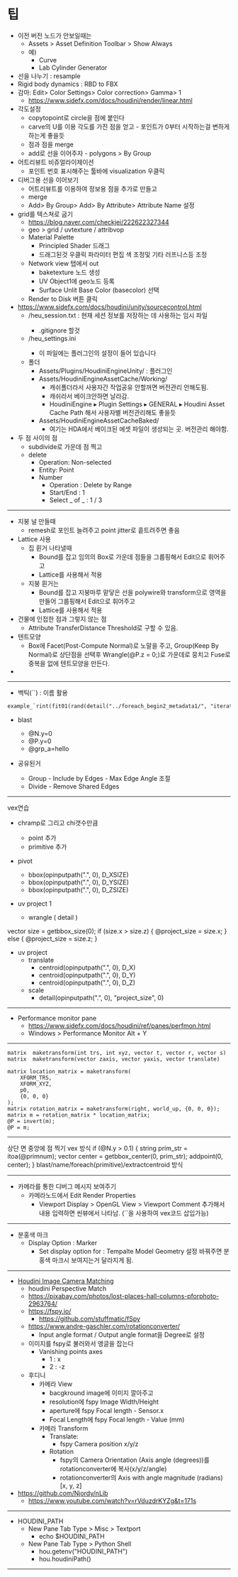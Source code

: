 # 팁

- 이전 버전 노드가 안보일때는
  -  Assets > Asset Definition Toolbar > Show Always
  - 예)
     - Curve
     - Lab Cylinder Generator
- 선을 나누기 : resample
- Rigid body dynamics : RBD to FBX
- 감마: Edit> Color Settings> Color correction> Gamma> 1
  - <https://www.sidefx.com/docs/houdini/render/linear.html>
- 각도설정
  - copytopoint로 circle을 점에 붙인다
  - carve의 U를 이용 각도를 가진 점을 얻고 - 포인트가 0부터 시작하는걸 변하게 하는게 좋을듯
  - 점과 점을 merge
  - add로 선을 이어주자 - polygons > By Group
- 어트리뷰트 비쥬얼라이제이션
  - 포인트 번호 표시해주는 툴바에 visualization 우클릭
- 디버그용 선을 이어보기
  - 어트리뷰트를 이용하여 정보용 점을 추가로 만들고
  - merge
  - Add> By Group> Add> By Attribute> Attribute Name 설정
- grid를 텍스쳐로 굽기
  - <https://blog.naver.com/checkjei/222622327344>
  - geo > grid / uvtexture / attribvop
  - Material Palette
    - Principled Shader 드래그
    - 드래그된것 우클릭 파라미터 편집 색 조정및 기타 러프니스등 조정
  - Network view 탭에서 out
    - baketexture 노드 생성
    - UV Object1에 geo노드 등록
    - Surface Unlit Base Color (basecolor) 선택
  -  Render to Disk 버튼 클릭
- https://www.sidefx.com/docs/houdini/unity/sourcecontrol.html
  - <UnityProject>/heu_session.txt : 현재 세션 정보를 저장하는 데 사용하는 임시 파일
    - .gitignore 할것
  - <UnityProject>/heu_settings.ini
    - 이 파일에는 플러그인의 설정이 들어 있습니다
  - 폴더
    - Assets/Plugins/HoudiniEngineUnity/ : 플러그인 
    - Assets/HoudiniEngineAssetCache/Working/
      - 캐쉬폴더라서 사용자간 작업공유 안할꺼면 버전관리 안해도됨.
      - 캐쉬라서 베이크안하면 날라감.
      - HoudiniEngine ▸ Plugin Settings ▸ GENERAL ▸ Houdini Asset Cache Path 해서 사용자별 버전관리해도 좋을듯
    - Assets/HoudiniEngineAssetCacheBaked/
      - 여기는 HDA에서 베이크된 에셋 파일이 생성되는 곳. 버전관리 해야함.
- 두 점 사이의 점
  - subdivide로 가운데 점 찍고
  - delete
    - Operation: Non-selected
    - Entity: Point
    - Number
      - Operation : Delete by Range
      - Start/End : 1
      - Select _ of _ : 1 / 3



-----
- 지붕 널 만들때
  - remesh로 포인트 늘려주고 point jitter로 흩트려주면 좋음
- Lattice 사용
  - 집 휜거 나타낼때
    - Bound를 잡고 임의의 Box로 가운데 점들을 그룹핑해서 Edit으로 휘어주고
    - Lattice를 사용해서 적용
  - 지붕 휜거는
    - Bound를 잡고 지붕마루 맡닿은 선을 polywire와 transform으로 영역을 만들어 그룹핑해서 Edit으로 휘어주고
    - Lattice를 사용해서 적용
- 건물에 인접한 점과 그렇지 않는 점
  - Attribute TransferDistance Threshold로 구할 수 있음.
- 텐트모양
  - Box에 Facet(Post-Compute Normal)로 노말을 주고, Group(Keep By Normal)로 상단점을 선택후 Wrangle(@P.z = 0;)로 가운데로 뭉치고 Fuse로 중복을 없에 텐트모양을 만든다.
- 

---

- 백틱(``) : 이름 활용

``` txt
example_`rint(fit01(rand(detail("../foreach_begin2_metadata1/", "iteration", 0)), 1, 5))`
```

- blast
  - @N.y=0
  - @P.y=0
  - @grp_a=hello
  
- 공유된거
  - Group - Include by Edges - Max Edge Angle 조절
  - Divide - Remove Shared Edges


-----

vex연습
- chramp로 그리고 chi갯수만큼
  - point 추가
  - primitive 추가


- pivot
  - bbox(opinputpath(".", 0), D_XSIZE)
  - bbox(opinputpath(".", 0), D_YSIZE)
  - bbox(opinputpath(".", 0), D_ZSIZE)



- uv project 1
  - wrangle ( detail )

vector size = getbbox_size(0);
if (size.x > size.z)
{
    @project_size = size.x;
}
else
{
    @project_size = size.z;
}

  - uv project
    - translate
      - centroid(opinputpath(".", 0), D_X)
      - centroid(opinputpath(".", 0), D_Y)
      - centroid(opinputpath(".", 0), D_Z)
    - scale
      - detail(opinputpath(".", 0), "project_size", 0)

---

- Performance monitor pane
  - https://www.sidefx.com/docs/houdini/ref/panes/perfmon.html
  - Windows > Performance Monitor Alt + Y



---

``` vex
matrix  maketransform(int trs, int xyz, vector t, vector r, vector s)
matrix  maketransform(vector zaxis, vector yaxis, vector translate)

matrix location_matrix = maketransform(
    XFORM_TRS,
    XFORM_XYZ,
    p0,
    {0, 0, 0}
);
matrix rotation_matrix = maketransform(right, world_up, {0, 0, 0});
matrix m = rotation_matrix * location_matrix;
@P = invert(m);
@P = m;
```


---

상단 면 중앙에 점 찍기
vex 방식
if (@N.y > 0.1)
{
    string prim_str = itoa(@primnum);
    vector center = getbbox_center(0, prim_str);
    addpoint(0, center);
}
blast/name/foreach(primitive)/extractcentroid 방식

---


- 카메라를 통한 디버그 메시지 보여주기
  - 카메라노드에서 Edit Render Properties
    - Viewport Display > OpenGL View > Viewport Comment 추가해서 내용 입력하면 씬뷰에서 나타남. (``을 사용하여 vex코드 삽입가능)

---

- 분홍색 마크
  - Display Option : Marker
    - Set display option for : Tempalte Model Geometry 설정 바꿔주면 분홍색 마크시 보여지는거 달라지게 됨.

---

- [Houdini Image Camera Matching](https://www.youtube.com/watch?v=qWD1nRqf2bk)
  - houdini Perspective Match
  - https://pixabay.com/photos/lost-places-hall-columns-pforphoto-2963764/
  - https://fspy.io/
    - https://github.com/stuffmatic/fSpy
  - https://www.andre-gaschler.com/rotationconverter/
    - Input angle format / Output angle format을 Degree로 설정
  - 이미지를 fspy로 불러와서 앵글을 잡는다
    - Vanishing points axes
      - 1 : x
      - 2 : -z
  - 후디니
    - 카메라 View
      - bacgkround image에 이미지 깔아주고
      - resolution에 fspy Image Width/Height
      - aperture에 fspy Focal length - Sensor.x
      - Focal Length에 fspy Focal length - Value (mm)
    - 카메라 Transform
      - Translate:
        - fspy Camera position x/y/z
      - Rotation
        - fspy의 Camera Orientation (Axis angle (degrees))를 rotationconverter에 복사(x/y/z/angle)
        - rotationconverter의 Axis with angle magnitude (radians) [x, y, z]
- https://github.com/Njordy/nLib
  - https://www.youtube.com/watch?v=rVduzdrKYZg&t=171s


---

- HOUDINI_PATH
  - New Pane Tab Type > Misc > Textport
    - echo $HOUDINI_PATH
  - New Pane Tab Type > Python Shell
    - hou.getenv("HOUDINI_PATH")
    - hou.houdiniPath()

---
